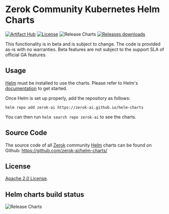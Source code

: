 # Zerok Community Kubernetes Helm Charts

[![Artifact Hub](https://img.shields.io/endpoint?url=https://artifacthub.io/badge/repository/zerok-ai)](https://artifacthub.io/packages/search?org=zerok-ai&cncf=true) [![License](https://img.shields.io/badge/License-Apache%202.0-blue.svg)](https://opensource.org/licenses/Apache-2.0) ![Release Charts](https://github.com/zerok-ai/helm-charts/actions/workflows/release.yaml/badge.svg?branch=main) [![Releases downloads](https://img.shields.io/github/downloads/zerok-ai/helm-charts/total.svg)](https://github.com/zerok-ai/helm-charts/releases)

This functionality is in beta and is subject to change. The code is provided as-is with no warranties. Beta features are not subject to the support SLA of official GA features.

## Usage

[Helm](https://helm.sh) must be installed to use the charts.
Please refer to Helm's [documentation](https://helm.sh/docs/) to get started.

Once Helm is set up properly, add the repository as follows:

```console
helm repo add zerok-ai https://zerok-ai.github.io/helm-charts
```

You can then run `helm search repo zerok-ai` to see the charts.

[//]: # (## Contributing)
## Source Code

The source code of all [Zerok](https://zerok.ai) community [Helm](https://helm.sh) charts can be found on Github: <https://github.com/zerok-ai/helm-charts/>

<!-- Keep full URL links to repo files because this README syncs from main to gh-pages.  -->

[//]: # (We'd love to have you contribute! Please refer to our [contribution guidelines]&#40;https://github.com/zerok-ai/helm-charts/blob/main/CONTRIBUTING.md&#41; for details.)

## License

<!-- Keep full URL links to repo files because this README syncs from main to gh-pages.  -->
[Apache 2.0 License](https://github.com/zerok-ai/helm-charts/blob/main/LICENSE).

## Helm charts build status

![Release Charts](https://github.com/zerok-ai/helm-charts/actions/workflows/release.yaml/badge.svg?branch=main)
